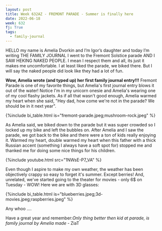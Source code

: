 ```yaml
---
layout: post
title: Week 632AZ - FREMONT PARADE - Summer is finally here
date: 2022-06-18
week: 632
fj: True
tags:
  - family-journal
---
```


HELLO my name is Amelia Dvorkin and I’m Igor’s daughter and today I’m writing THE FAMILY JOURNAL I went to the Fremont Solstice parade AND I SAW HEKING NAKED PEOPLE. I mean I respect them and all, its just it makes me uncomfortable. I at least liked the parade, we biked there. But I will say the naked people did look like they had a lot of fun.

**Wow, Amelia wrote (and typed up) her first family journal entry!!!** Fremont Parade is one of my favorite things, but Amelia's first journal entry blows it out of the water! Notice I'm in my unicorn onesie and Amelia's wearing one of my cool flashy jackets. As if all that wasn't good enough, Amelia warmed my heart when she said, "Hey dad, how come we're not in the parade? We should be in it next year".

{%include bi_table.html is="fremont-parade.jpeg;mushroom-rock.jpeg" %}

As Amelia said, we biked down to the parade but it was super crowded so I locked up my bike and left the bubbles on. After Amelia and I saw the parade, we got back to the bike and there were a ton of kids really enjoying it. Warmed my heart, double warmed my heart when this father with a thick Russian accent (something I always have a soft spot for) stopped me and thanked me for doing some nice things for his children.

{%include youtube.html src="1NWsE-P7_VA" %}

Even though I aspire to make my own weather, the weather has been objectively crappy so easy to forget it's summer. Except berries! And, unrelated, we've started going to the theater for movies - only 6\$ on Tuesday - WOW! Here we are with 3D glasses:

{%include bi_table.html is="blueberries.jpeg;3d-movies.jpeg;raspberries.jpeg" %}

Any whoo ....

Have a great year and remember:_Only thing better then kid at parade, is family journal by Amelia made_ - ZiaT
